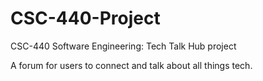 # CSC-440-Project
CSC-440 Software Engineering: Tech Talk Hub project 

A forum for users to connect and talk about all things tech.
